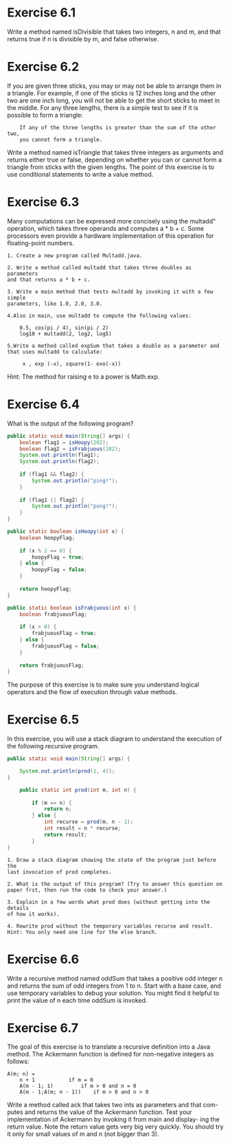 # Exercise 6.1

Write a method named isDivisible that takes two integers,
n and m, and that returns true if n is divisible by m, and false otherwise.

# Exercise 6.2

If you are given three sticks, you may or may not be able to
arrange them in a triangle. For example, if one of the sticks is 12 inches long
and the other two are one inch long, you will not be able to get the short sticks
to meet in the middle. For any three lengths, there is a simple test to see if it
is possible to form a triangle:

	    If any of the three lengths is greater than the sum of the other two,
	    you cannot form a triangle.

Write a method named isTriangle that takes three integers as arguments
and returns either true or false, depending on whether you can or cannot
form a triangle from sticks with the given lengths. The point of this exercise
is to use conditional statements to write a value method.

# Exercise 6.3

Many computations can be expressed more concisely using the
multadd" operation, which takes three operands and computes a * b + c.
Some processors even provide a hardware implementation of this operation for
floating-point numbers.

	1. Create a new program called Multadd.java.

	2. Write a method called multadd that takes three doubles as parameters
	and that returns a * b + c.

	3. Write a main method that tests multadd by invoking it with a few simple
	parameters, like 1.0, 2.0, 3.0.

	4.Also in main, use multadd to compute the following values:

		0.5, cos(pi / 4), sin(pi / 2)
		log10 + multadd(2, log2, log5)

	5.Write a method called expSum that takes a double as a parameter and
	that uses multadd to calculate:

		 x , exp (-x), square(1- exo(-x))

Hint: The method for raising e to a power is Math.exp.

# Exercise 6.4

What is the output of the following program?

``` java
public static void main(String[] args) {
	boolean flag1 = isHoopy(202);
	boolean flag2 = isFrabjuous(202);
	System.out.println(flag1);
	System.out.println(flag2);
	
	if (flag1 && flag2) {
		System.out.println("ping!");
	}
	
	if (flag1 || flag2) {
		System.out.println("pong!");
	}
}

public static boolean isHoopy(int x) {
	boolean hoopyFlag;
	
	if (x % 2 == 0) {
		hoopyFlag = true;
	} else {
		hoopyFlag = false;
	}
	
	return hoopyFlag;
}

public static boolean isFrabjuous(int x) {
	boolean frabjuousFlag;
	
	if (x > 0) {
		frabjuousFlag = true;
	} else {
		frabjuousFlag = false;
	}
	
	return frabjuousFlag;
}
```
The purpose of this exercise is to make sure you understand logical operators
and the flow of execution through value methods.

# Exercise 6.5

In this exercise, you will use a stack diagram to understand
the execution of the following recursive program.

```java
public static void main(String[] args) {

	System.out.println(prod(1, 4));
}

	public static int prod(int m, int n) {
	
		if (m == n) {
			return n;
		} else {
			int recurse = prod(m, n - 1);
			int result = n * recurse;
			return result;
		}
}
```

	1. Draw a stack diagram showing the state of the program just before the
	last invocation of prod completes.
	
	2. What is the output of this program? (Try to answer this question on
	paper frst, then run the code to check your answer.)
	
	3. Explain in a few words what prod does (without getting into the details
	of how it works).
	
	4. Rewrite prod without the temporary variables recurse and result.
	Hint: You only need one line for the else branch.

# Exercise 6.6

Write a recursive method named oddSum that takes a positive
odd integer n and returns the sum of odd integers from 1 to n. Start with
a base case, and use temporary variables to debug your solution. You might
find it helpful to print the value of n each time oddSum is invoked.

# Exercise 6.7

The goal of this exercise is to translate a recursive definition
into a Java method. The Ackermann function is defined for non-negative
integers as follows:
	
	A(m; n) = 
		n + 1  			if m = 0
		A(m - 1; 1) 		if m > 0 and n = 0
		A(m - 1;A(m; n - 1)) 	if m > 0 and n > 0
		
Write a method called ack that takes two ints as parameters and that com-
putes and returns the value of the Ackermann function.
Test your implementation of Ackermann by invoking it from main and display-
ing the return value. Note the return value gets very big very quickly. You
should try it only for small values of m and n (not bigger than 3).
